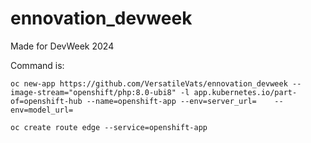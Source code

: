 # ennovation_devweek
Made for DevWeek 2024

Command is: 

```
oc new-app https://github.com/VersatileVats/ennovation_devweek --image-stream="openshift/php:8.0-ubi8" -l app.kubernetes.io/part-of=openshift-hub --name=openshift-app --env=server_url=    --env=model_url=
```

```
oc create route edge --service=openshift-app
```
